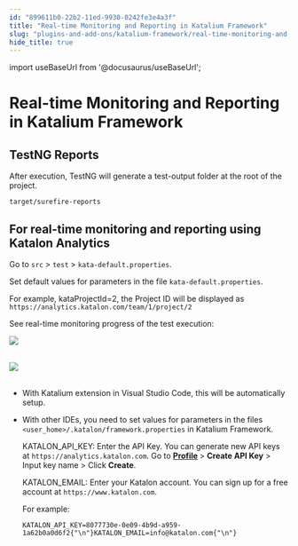```yaml
---
id: "899611b0-22b2-11ed-9930-0242fe3e4a3f"
title: "Real-time Monitoring and Reporting in Katalium Framework"
slug: "plugins-and-add-ons/katalium-framework/real-time-monitoring-and-reporting-in-katalium-framework"
hide_title: true
---
```

import useBaseUrl from '@docusaurus/useBaseUrl';


# <a id="id_katalium-framework-reports" class="anchor_top_offset"/><a id="ariaid-title1" class="anchor_top_offset"/>Real-time Monitoring and Reporting in Katalium Framework

    

## <a id="id_1" class="anchor_top_offset"/>TestNG Reports

    
      
<p xmlns="http://www.w3.org/1999/xhtml" className="p">After execution, TestNG will generate a test-output folder at   the root of the project.</p> 
      
<p xmlns="http://www.w3.org/1999/xhtml" className="p">   <code className="ph codeph">target/surefire-reports</code> </p> 
    
  

## <a id="id_2" class="anchor_top_offset"/>For real-time monitoring and reporting using Katalon         Analytics

<p xmlns="http://www.w3.org/1999/xhtml" className="p">Go to <code className="ph codeph">src</code> &gt; <code className="ph codeph">test</code> &gt;   <code className="ph codeph">kata-default.properties</code>.</p> 
<p xmlns="http://www.w3.org/1999/xhtml" className="p">Set default values for parameters in the file   <code className="ph codeph">kata-default.properties</code>.</p> 
<p xmlns="http://www.w3.org/1999/xhtml" className="p">For example, kataProjectId=2, the Project ID will be displayed   as <code className="ph codeph">https://analytics.katalon.com/team/1/project/2</code></p> 
<p xmlns="http://www.w3.org/1999/xhtml" className="p">See real-time monitoring progress of the test execution:</p> 
<p xmlns="http://www.w3.org/1999/xhtml" className="p">   <img className="image" src={useBaseUrl("https://github.com/katalon-studio/docs-images/raw/master/katalium-framework/docs/katalium-framework-reports/1-test-results.png")} /><br /><br /> </p> 
<p xmlns="http://www.w3.org/1999/xhtml" className="p">   <img className="image" src={useBaseUrl("https://github.com/katalon-studio/docs-images/raw/master/katalium-framework/docs/katalium-framework-reports/2-test-results.png")} /><br /><br /> </p> 
<ul xmlns="http://www.w3.org/1999/xhtml" className="ul"><li className="li">     <p className="p">With Katalium extension in Visual Studio Code, this will be       automatically setup.</p>   </li><li className="li">     <p className="p">With other IDEs, you need to set values for parameters in the       files <code className="ph codeph">&lt;user_home&gt;/.katalon/framework.properties</code>       in Katalium Framework.</p>     <p className="p">KATALON_API_KEY: Enter the API Key. You can generate new       API keys at <code className="ph codeph">https://analytics.katalon.com</code>. Go to <strong className="ph b">         <a className="xref j-external-link" href="https://analytics.katalon.com/user/profile" target="_blank">Profile</a>       </strong>       &gt; <strong className="ph b">Create API Key</strong> &gt; Input key name &gt; Click       <strong className="ph b">Create</strong>.</p>     <p className="p">KATALON_EMAIL: Enter your Katalon account. You can sign up for a       free account at <code className="ph codeph">https://www.katalon.com</code>.</p>     <p className="p">For example:</p>     <pre className="pre codeblock"><code>KATALON_API_KEY=8077730e-0e09-4b9d-a959-1a62b0a0d6f2{"\n"}KATALON_EMAIL=info@katalon.com{"\n"}</code></pre>   </li></ul> 

